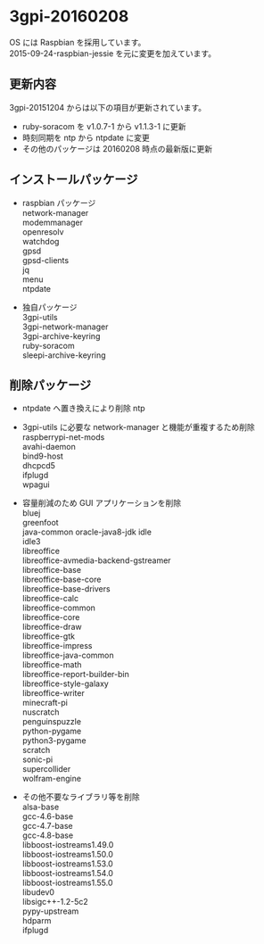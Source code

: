 # 3gpi-20160208

OS には Raspbian を採用しています。  
2015-09-24-raspbian-jessie を元に変更を加えています。  

## 更新内容  
  3gpi-20151204 からは以下の項目が更新されています。  
  * ruby-soracom を v1.0.7-1 から v1.1.3-1 に更新  
  * 時刻同期を ntp から ntpdate に変更  
  * その他のパッケージは 20160208 時点の最新版に更新  

## インストールパッケージ
  * raspbian パッケージ  
    network-manager  
    modemmanager  
    openresolv  
    watchdog  
    gpsd  
    gpsd-clients  
    jq  
    menu  
    ntpdate  
    
  * 独自パッケージ  
    3gpi-utils  
    3gpi-network-manager  
    3gpi-archive-keyring  
    ruby-soracom  
    sleepi-archive-keyring  

## 削除パッケージ
  * ntpdate へ置き換えにより削除
    ntp  

  * 3gpi-utils に必要な network-manager と機能が重複するため削除  
    raspberrypi-net-mods  
    avahi-daemon  
    bind9-host  
    dhcpcd5  
    ifplugd  
    wpagui   
    
  * 容量削減のため GUI アプリケーションを削除  
    bluej  
    greenfoot  
    java-common oracle-java8-jdk
    idle  
    idle3  
    libreoffice  
    libreoffice-avmedia-backend-gstreamer  
    libreoffice-base  
    libreoffice-base-core  
    libreoffice-base-drivers  
    libreoffice-calc  
    libreoffice-common  
    libreoffice-core  
    libreoffice-draw  
    libreoffice-gtk  
    libreoffice-impress  
    libreoffice-java-common  
    libreoffice-math  
    libreoffice-report-builder-bin  
    libreoffice-style-galaxy  
    libreoffice-writer  
    minecraft-pi  
    nuscratch  
    penguinspuzzle  
    python-pygame  
    python3-pygame  
    scratch  
    sonic-pi  
    supercollider  
    wolfram-engine  
    
  * その他不要なライブラリ等を削除  
    alsa-base  
    gcc-4.6-base  
    gcc-4.7-base  
    gcc-4.8-base  
    libboost-iostreams1.49.0  
    libboost-iostreams1.50.0  
    libboost-iostreams1.53.0  
    libboost-iostreams1.54.0  
    libboost-iostreams1.55.0  
    libudev0  
    libsigc++-1.2-5c2  
    pypy-upstream  
    hdparm  
    ifplugd  
    
